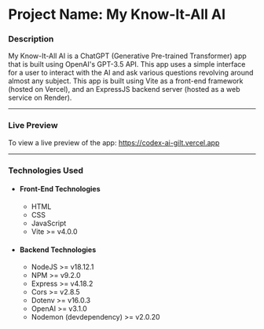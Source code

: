 # Project Name: My Know-It-All AI

### Description

My Know-It-All AI is a ChatGPT (Generative Pre-trained Transformer) app that is built using OpenAI's GPT-3.5 API. This app uses a simple interface for a user to interact with the AI and ask various questions revolving around almost any subject. This app is built using Vite as a front-end framework (hosted on Vercel), and an ExpressJS backend server (hosted as a web service on Render).

---

### Live Preview

To view a live preview of the app: <https://codex-ai-gilt.vercel.app>

---

### Technologies Used

- #### Front-End Technologies

  - HTML
  - CSS
  - JavaScript
  - Vite >= v4.0.0

- #### Backend Technologies

  - NodeJS >= v18.12.1
  - NPM >= v9.2.0
  - Express >= v4.18.2
  - Cors >= v2.8.5
  - Dotenv >= v16.0.3
  - OpenAI >= v3.1.0
  - Nodemon (devdependency) >= v2.0.20

